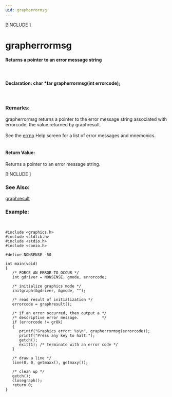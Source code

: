 ```yaml
---
uid: grapherrormsg
---
```

[!INCLUDE [](graphics_header.md)]
# grapherrormsg

#### Returns a pointer to an error message string

<br>

#### Declaration:  char \*far grapherrormsg(int errorcode);

<br>

### Remarks:
grapherrormsg returns a pointer to the error message string associated with errorcode, the value returned by graphresult.<br><br>
See the <a href="#" onclick="alert('Only graphics library available.');">errno</a> Help screen for a list of error messages and mnemonics.<br><br>

#### Return Value:
Returns a pointer to an error message string.

[!INCLUDE [](portability.md)]

### See Also:
<div class="data"><a href="graphresult.md">  graphresult</a>
<br></div>

### Example:

<br>

```
#include <graphics.h>
#include <stdlib.h>
#include <stdio.h>
#include <conio.h>

#define NONSENSE -50

int main(void)
{
   /* FORCE AN ERROR TO OCCUR */
   int gdriver = NONSENSE, gmode, errorcode;

   /* initialize graphics mode */
   initgraph(&gdriver, &gmode, "");

   /* read result of initialization */
   errorcode = graphresult();

   /* if an error occurred, then output a */
   /* descriptive error message.          */
   if (errorcode != grOk)
   {
      printf("Graphics error: %s\n", grapherrormsg(errorcode));
      printf("Press any key to halt:");
      getch();
      exit(1); /* terminate with an error code */
   }

   /* draw a line */
   line(0, 0, getmaxx(), getmaxy());

   /* clean up */
   getch();
   closegraph();
   return 0;
}
```

<br>